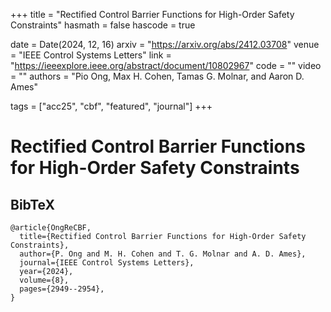 +++
title = "Rectified Control Barrier Functions for High-Order Safety Constraints"
hasmath = false
hascode = true


date = Date(2024, 12, 16)
arxiv = "https://arxiv.org/abs/2412.03708"
venue = "IEEE Control Systems Letters"
link = "https://ieeexplore.ieee.org/abstract/document/10802967"
code = ""
video = ""
authors = "Pio Ong, Max H. Cohen, Tamas G. Molnar, and Aaron D. Ames"

tags = ["acc25", "cbf", "featured", "journal"]
+++

# Rectified Control Barrier Functions for High-Order Safety Constraints

## BibTeX
```plaintext
@article{OngReCBF,
  title={Rectified Control Barrier Functions for High-Order Safety Constraints},
  author={P. Ong and M. H. Cohen and T. G. Molnar and A. D. Ames},
  journal={IEEE Control Systems Letters},
  year={2024},
  volume={8},
  pages={2949--2954},
}
```